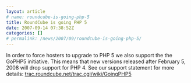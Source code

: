 ```yaml
---
layout: article
# name: roundcube-is-going-php-5
title: RoundCube is going PHP 5
date: 2007-09-14 07:38:52Z
categories: []
# permalink: /news/2007/09/roundcube-is-going-php-5/
---
```

In order to force hosters to upgrade to PHP 5 we also support the the GoPHP5 initiative. This means that new versions released after February 5, 2008 will drop support for PHP 4. See our support statement for more details: [trac.roundcube.net/trac.cgi/wiki/GoingPHP5](http://trac.roundcube.net/trac.cgi/wiki/GoingPHP5)

